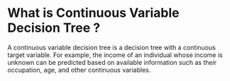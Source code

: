 # What is Continuous Variable Decision Tree ?

A continuous variable decision tree is a decision tree with a continuous target variable. For example, the income of an individual whose income is unknown can be predicted based on available information such as their occupation, age, and other continuous variables.